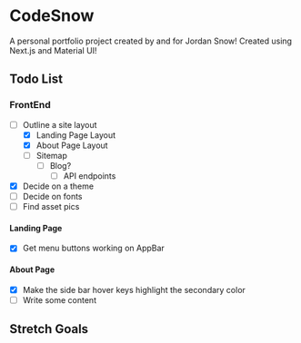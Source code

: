 # CodeSnow

<!-- DOMAIN OPTIONS -->
<!-- snowdev.codes -->
<!-- snowdev.tech -->

A personal portfolio project created by and for Jordan Snow! Created using Next.js and Material UI!

## Todo List

### FrontEnd

- [ ] Outline a site layout
  - [x] Landing Page Layout
  - [x] About Page Layout
  - [ ] Sitemap
    - [ ] Blog?
      - [ ] API endpoints
- [x] Decide on a theme
- [ ] Decide on fonts
- [ ] Find asset pics

#### Landing Page

- [x] Get menu buttons working on AppBar

#### About Page

- [x] Make the side bar hover keys highlight the secondary color
- [ ] Write some content

## Stretch Goals
